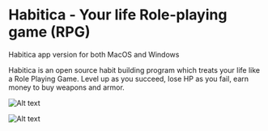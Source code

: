 # Habitica - Your life Role-playing game (RPG)
Habitica app version for both MacOS and Windows

Habitica is an open source habit building program which treats your life like a Role Playing Game. Level up as you succeed, lose HP as you fail, earn money to buy weapons and armor.

![Alt text](https://cloud.githubusercontent.com/assets/17969112/24892745/6c064a30-1eb1-11e7-9344-140b36813855.png "Habitica")

![Alt text](https://cloud.githubusercontent.com/assets/17969112/24892726/4ef17a50-1eb1-11e7-8cee-b8ced96034c5.png "Habitica")